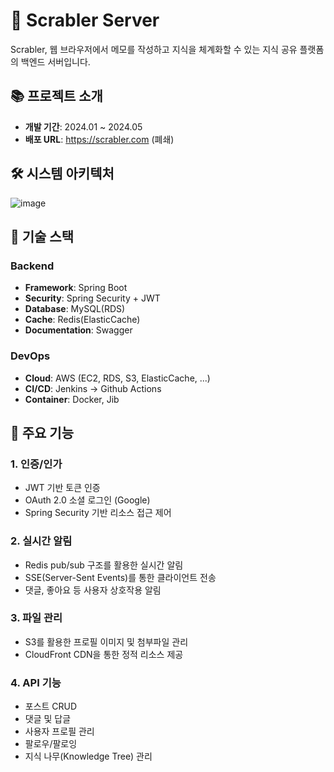# 🔖 Scrabler Server

Scrabler, 웹 브라우저에서 메모를 작성하고 지식을 체계화할 수 있는 지식 공유 플랫폼의 백엔드 서버입니다.

## 📚 프로젝트 소개

- **개발 기간**: 2024.01 ~ 2024.05
- **배포 URL**: https://scrabler.com (폐쇄)

## 🛠 시스템 아키텍처
![image](https://github.com/user-attachments/assets/0e842b6d-91ba-4df1-8cf7-6d20d2bf4d2f)

## 🔧 기술 스택

### Backend
- **Framework**: Spring Boot
- **Security**: Spring Security + JWT
- **Database**: MySQL(RDS)
- **Cache**: Redis(ElasticCache)
- **Documentation**: Swagger

### DevOps
- **Cloud**: AWS (EC2, RDS, S3, ElasticCache, ...)
- **CI/CD**: Jenkins -> Github Actions
- **Container**: Docker, Jib

## 🚀 주요 기능

### 1. 인증/인가
- JWT 기반 토큰 인증
- OAuth 2.0 소셜 로그인 (Google)
- Spring Security 기반 리소스 접근 제어

### 2. 실시간 알림
- Redis pub/sub 구조를 활용한 실시간 알림
- SSE(Server-Sent Events)를 통한 클라이언트 전송
- 댓글, 좋아요 등 사용자 상호작용 알림

### 3. 파일 관리
- S3를 활용한 프로필 이미지 및 첨부파일 관리
- CloudFront CDN을 통한 정적 리소스 제공

### 4. API 기능
- 포스트 CRUD
- 댓글 및 답글
- 사용자 프로필 관리
- 팔로우/팔로잉
- 지식 나무(Knowledge Tree) 관리

